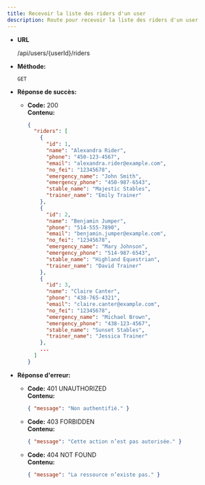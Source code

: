 ```yaml
---
title: Recevoir la liste des riders d'un user
description: Route pour recevoir la liste des riders d'un user
---
```


* **URL**

  /api/users/{userId}/riders

* **Méthode:**
  
  `GET`

* **Réponse de succès:**
  
  * **Code:** 200 <br />
    **Contenu:** 
    ```json
    {
      "riders": [
        {
          "id": 1,
          "name": "Alexandra Rider",
          "phone": "450-123-4567",
          "email": "alexandra.rider@example.com",
          "no_fei": "12345678",
          "emergency_name": "John Smith",
          "emergency_phone": "450-987-6543",
          "stable_name": "Majestic Stables",
          "trainer_name": "Emily Trainer"
        },
        {
          "id": 2,
          "name": "Benjamin Jumper",
          "phone": "514-555-7890",
          "email": "benjamin.jumper@example.com",
          "no_fei": "12345678",
          "emergency_name": "Mary Johnson",
          "emergency_phone": "514-987-6543",
          "stable_name": "Highland Equestrian",
          "trainer_name": "David Trainer"
        },
        {
          "id": 3,
          "name": "Claire Canter",
          "phone": "438-765-4321",
          "email": "claire.canter@example.com",
          "no_fei": "12345678",
          "emergency_name": "Michael Brown",
          "emergency_phone": "438-123-4567",
          "stable_name": "Sunset Stables",
          "trainer_name": "Jessica Trainer"
        },
        ...
      ]
    }
    ```

* **Réponse d'erreur:**

  * **Code:** 401 UNAUTHORIZED <br />
    **Contenu:** 
    ```json
    { "message": "Non authentifié." }
    ```

  * **Code:** 403 FORBIDDEN <br />
    **Contenu:** 
    ```json
    { "message": "Cette action n’est pas autorisée." }
    ```

  * **Code:** 404 NOT FOUND <br />
    **Contenu:** 
    ```json
    { "message": "La ressource n’existe pas." }
    ```
